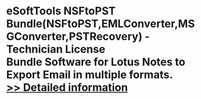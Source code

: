 # eSoftTools NSFtoPST Bundle(NSFtoPST,EMLConverter,MSGConverter,PSTRecovery) - Technician License<br />Bundle Software for Lotus Notes to Export Email in multiple formats.<br />[>> Detailed information](https://secure.shareit.com/shareit/product.html?productid=300877522&affiliateid=200057808)